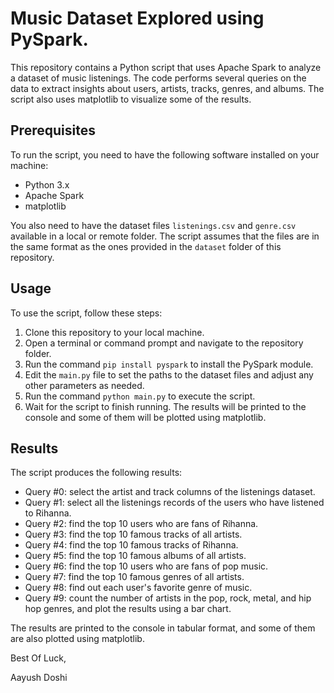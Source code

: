 # Music Dataset Explored using PySpark.


This repository contains a Python script that uses Apache Spark to analyze a dataset of music listenings. The code performs several queries on the data to extract insights about users, artists, tracks, genres, and albums. The script also uses matplotlib to visualize some of the results.

## Prerequisites

To run the script, you need to have the following software installed on your machine:

- Python 3.x
- Apache Spark
- matplotlib

You also need to have the dataset files `listenings.csv` and `genre.csv` available in a local or remote folder. The script assumes that the files are in the same format as the ones provided in the `dataset` folder of this repository.

## Usage

To use the script, follow these steps:

1. Clone this repository to your local machine.
2. Open a terminal or command prompt and navigate to the repository folder.
3. Run the command `pip install pyspark` to install the PySpark module.
4. Edit the `main.py` file to set the paths to the dataset files and adjust any other parameters as needed.
5. Run the command `python main.py` to execute the script.
6. Wait for the script to finish running. The results will be printed to the console and some of them will be plotted using matplotlib.

## Results

The script produces the following results:

- Query #0: select the artist and track columns of the listenings dataset.
- Query #1: select all the listenings records of the users who have listened to Rihanna.
- Query #2: find the top 10 users who are fans of Rihanna.
- Query #3: find the top 10 famous tracks of all artists.
- Query #4: find the top 10 famous tracks of Rihanna.
- Query #5: find the top 10 famous albums of all artists.
- Query #6: find the top 10 users who are fans of pop music.
- Query #7: find the top 10 famous genres of all artists.
- Query #8: find out each user's favorite genre of music.
- Query #9: count the number of artists in the pop, rock, metal, and hip hop genres, and plot the results using a bar chart.

The results are printed to the console in tabular format, and some of them are also plotted using matplotlib.


Best Of Luck,

Aayush Doshi
